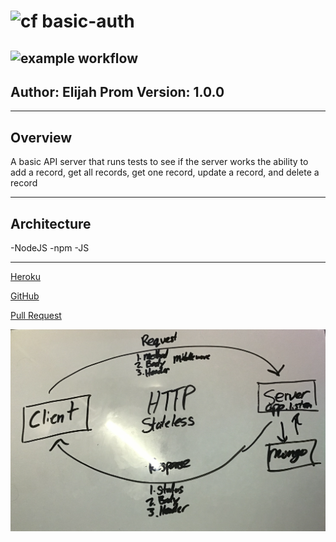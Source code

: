# ![cf](https://i.imgur.com/7v5ASc8.png) basic-auth
![example workflow](https://github.com/S2Mackinley/basic-auth/actions/workflows/javascript.js.yml/badge.svg)
---

## Author: Elijah Prom Version: 1.0.0

---

## Overview

A basic API server that runs tests to see if the server works the ability to add a record, get all records, get one record, update a record, and delete a record

---

## Architecture

-NodeJS -npm -JS

---

[Heroku](https://git.heroku.com/ep-basic-auth.git)

[GitHub](https://github.com/S2Mackinley/basic-auth)

[Pull Request](https://github.com/S2Mackinley/basic-auth/pull/1)

![somedrawing](basic-auth.png)
